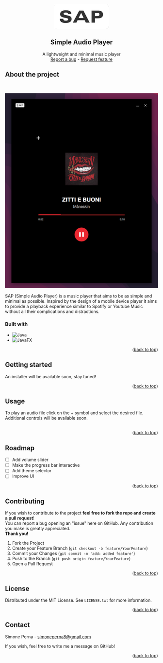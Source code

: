 <!-- PROJECT LOGO -->
<br />
<div align="center">
    <a href="https://github.com/smnprn/simple-audio-player">
        <img src="src/main/resources/com/smnprn/simpleaudioplayer/img/saplogo-big.png" alt="logo" width="180" height="80">
    </a>
    <h2 align="center"><b>Simple Audio Player</b></h2>
    <p align="center">
        A lightweight and minimal music player
        <br/>
        <a href="https://github.com/smnprn/simple-audio-player/issues">Report a bug</a>
        -
        <a href="https://github.com/smnprn/simple-audio-player/issues">Request feature</a>
    </p>
</div>

<!-- TABLE OF CONTENTS -->

<!-- About -->
## About the project
<br/>
<div align="center">

![Bot Preview][preview-image]

</div>

SAP (Simple Audio Player) is a music player that aims to be as simple and minimal as possible. Inspired by the design of a mobile device player it aims to provide a playback experience similar to Spotify or Youtube Music without all their complications and distractions.


### Built with
* ![Java][java-logo]
* ![JavaFX][javafx-logo]

<p align="right">(<a href="#readme-top">back to top</a>)</p>

<!-- Getting Started -->
## Getting started

An installer will be available soon, stay tuned!
<p align="right">(<a href="#readme-top">back to top</a>)</p>

<!-- Usage -->
## Usage

To play an audio file click on the + symbol and select the desired file. Additional controls will be available soon.
<br>
</br>

<div align="center">

</div>


<p align="right">(<a href="#readme-top">back to top</a>)</p>

<!-- Roadmap -->
## Roadmap
- [ ] Add volume slider
- [ ] Make the progress bar interactive
- [ ] Add theme selector
- [ ] Improve UI

<p align="right">(<a href="#readme-top">back to top</a>)</p>

<!-- Contributing -->
## Contributing
If you wish to contribute to the project <b>feel free to fork the repo and create a pull request</b>!\
You can report a bug opening an "issue" here on GitHub.
Any contribution you make is greatly appreciated.\
<b>Thank you!</b>

1. Fork the Project
2. Create your Feature Branch (`git checkout -b feature/YourFeature`)
3. Commit your Changes (`git commit -m 'add: added feature'`)
4. Push to the Branch (`git push origin feature/YourFeature`)
5. Open a Pull Request

<p align="right">(<a href="#readme-top">back to top</a>)</p>

<!-- License -->
## License

Distributed under the MIT License. See `LICENSE.txt` for more information.

<p align="right">(<a href="#readme-top">back to top</a>)</p>

<!-- CONTACT -->
## Contact

Simone Perna - simoneperna8@gmail.com

If you wish, feel free to write me a message on GitHub!

<p align="right">(<a href="#readme-top">back to top</a>)</p>

<!-- MARKDOWN LINKS & IMAGES -->
[preview-image]: src/main/resources/com/smnprn/simpleaudioplayer/img/preview.png
[java-logo]: https://img.shields.io/badge/Java-ED8B00?style=for-the-badge&logo=coffeescript&logoColor=white
[java-url]: www.java.com
[javafx-logo]: https://img.shields.io/badge/JavaFX-26A5E4?style=for-the-badge&logo=coffeescript&logoColor=white